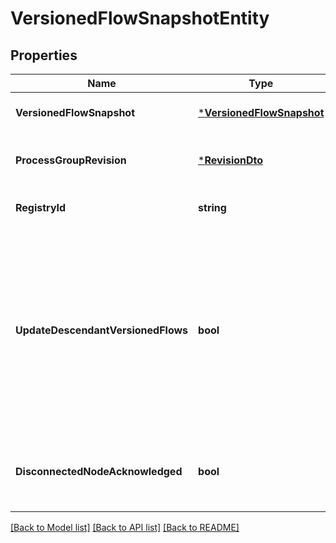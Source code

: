 # VersionedFlowSnapshotEntity

## Properties
Name | Type | Description | Notes
------------ | ------------- | ------------- | -------------
**VersionedFlowSnapshot** | [***VersionedFlowSnapshot**](VersionedFlowSnapshot.md) | The versioned flow snapshot | [optional] [default to null]
**ProcessGroupRevision** | [***RevisionDto**](RevisionDTO.md) | The Revision of the Process Group under Version Control | [optional] [default to null]
**RegistryId** | **string** | The ID of the Registry that this flow belongs to | [optional] [default to null]
**UpdateDescendantVersionedFlows** | **bool** | If the Process Group to be updated has a child or descendant Process Group that is also under Version Control, this specifies whether or not the contents of that child/descendant Process Group should be updated. | [optional] [default to null]
**DisconnectedNodeAcknowledged** | **bool** | Acknowledges that this node is disconnected to allow for mutable requests to proceed. | [optional] [default to null]

[[Back to Model list]](../README.md#documentation-for-models) [[Back to API list]](../README.md#documentation-for-api-endpoints) [[Back to README]](../README.md)


